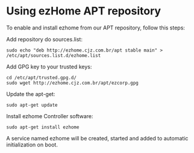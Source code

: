 # Using ezHome APT repository
To enable and install ezhome from our APT repository, follow this steps:

Add repository do sources.list:

    sudo echo "deb http://ezhome.cjz.com.br/apt stable main" > /etc/apt/sources.list.d/ezhome.list

Add GPG key to your trusted keys:

    cd /etc/apt/trusted.gpg.d/
    sudo wget http://ezhome.cjz.com.br/apt/ezcorp.gpg


Update the apt-get:

    sudo apt-get update

Install ezhome Controller software:

    sudo apt-get install ezhome


A service named ezhome will be created, started and added to automatic initialization on boot.
